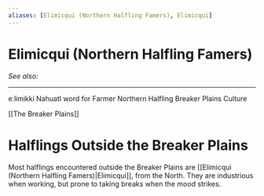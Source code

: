 ```yaml
---
aliases: [Elimicqui (Northern Halfling Famers), Elimicqui]
---
```

# Elimicqui (Northern Halfling Famers)
*See also:* 
___
eːlimikki
Nahuatl word for Farmer
Northern Halfling Breaker Plains Culture

[[The Breaker Plains]]

# Halflings Outside the Breaker Plains

Most halflings encountered outside the Breaker Plains are [[Elimicqui (Northern Halfling Famers)|Elimicqui]], from the North. They are industrious when working, but prone to taking breaks when the mood strikes.
